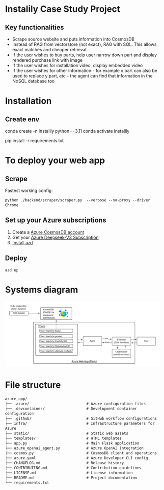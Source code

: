 # Instalily Case Study Project
## Key functionalities
- Scrape source website and puts information into CosmosDB
- Instead of RAG from vectorstore (not exact), RAG with SQL. This allows exact matches and cheaper retrieval
- If the user wishes to buy parts, help user narrow down part and display rendered purchase link with image
- If the user wishes for installation video, display embedded video
- If the user wishes for other information - for example x part can also be used to replace y part, etc - the agent can find that information in the NoSQL database too 


# Installation
## Create env 
conda create -n instalily python==3.11
conda activate instalily

pip install -r requirements.txt

# To deploy your web app
## Scrape
Fastest working config:
```
python ./backend/scraper/scraper.py  --verbose --no-proxy --driver Chrome
```

## Set up your Azure subscriptions
1. Create a [Azure CosmosDB account](https://learn.microsoft.com/en-us/azure/cosmos-db/nosql/quickstart-portal) 
2. Get your [Azure Deepseek-V3 Subscription](https://ai.azure.com/explore/models/deepseek-v3/version/1/registry/azureml-deepseek)
3. [Install azd](https://learn.microsoft.com/en-us/azure/developer/azure-developer-cli/install-azd)

## Deploy
```
azd up
```
# Systems diagram
![System Diagram](azure_app/system.png)


# File structure
```
azure_app/
├── .azure/                          # Azure configuration files
├── .devcontainer/                   # Development container configuration
├── .github/                         # GitHub workflow configurations
├── infra/                           # Infrastructure parameters for Azure
├── static/                          # Static web assets
├── templates/                       # HTML templates
├── app.py                           # Main Flask application
├── azure_openai_agent.py            # Azure OpenAI integration
├── cosmos.py                        # CosmosDB client and operations
├── azure.yaml                       # Azure Developer CLI config
├── CHANGELOG.md                     # Release history
├── CONTRIBUTING.md                  # Contribution guidelines
├── LICENSE.md                       # License information
├── README.md                        # Project documentation
└── requirements.txt
```
